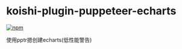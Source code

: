# koishi-plugin-puppeteer-echarts

[![npm](https://img.shields.io/npm/v/koishi-plugin-puppeteer-echarts?style=flat-square)](https://www.npmjs.com/package/koishi-plugin-puppeteer-echarts)

使用pptr摁创建echarts(低性能警告)
